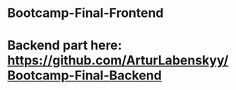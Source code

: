 ﻿# Bootcamp-Final-Frontend
 
 # Backend part here: https://github.com/ArturLabenskyy/Bootcamp-Final-Backend
